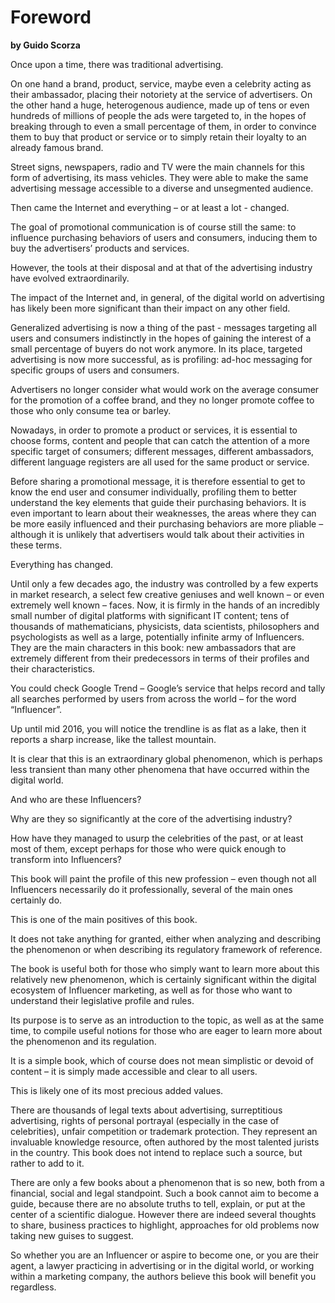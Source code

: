 Foreword
========

**by​ Guido Scorza**

Once upon a time, there was traditional advertising.

On one hand a brand, product, service, maybe even a celebrity acting as their
ambassador, placing their notoriety at the service of advertisers. On the other
hand a huge, heterogenous audience, made up of tens or even hundreds of millions
of people the ads were targeted to, in the hopes of breaking through to even a
small percentage of them, in order to convince them to buy that product or
service or to simply retain their loyalty to an already famous brand.

Street signs, newspapers, radio and TV were the main channels for this form of
advertising, its mass vehicles. They were able to make the same advertising
message accessible to a diverse and unsegmented audience.

Then came the Internet and everything – or at least a lot - changed.

The goal of promotional communication is of course still the same: to influence
purchasing behaviors of users and consumers, inducing them to buy the
advertisers’ products and services.

However, the tools at their disposal and at that of the advertising industry
have evolved extraordinarily.

The impact of the Internet and, in general, of the digital world on advertising
has likely been more significant than their impact on any other field.

Generalized advertising is now a thing of the past - messages targeting all
users and consumers indistinctly in the hopes of gaining the interest of a small
percentage of buyers do not work anymore. In its place, targeted advertising is
now more successful, as is profiling: ad-hoc messaging for specific groups of
users and consumers.

Advertisers no longer consider what would work on the average consumer for the
promotion of a coffee brand, and they no longer promote coffee to those who only
consume tea or barley.

Nowadays, in order to promote a product or services, it is essential to choose
forms, content and people that can catch the attention of a more specific target
of consumers; different messages, different ambassadors, different language
registers are all used for the same product or service.

Before sharing a promotional message, it is therefore essential to get to know
the end user and consumer individually, profiling them to better understand the
key elements that guide their purchasing behaviors. It is even important to
learn about their weaknesses, the areas where they can be more easily influenced
and their purchasing behaviors are more pliable – although it is unlikely that
advertisers would talk about their activities in these terms.

Everything has changed.

Until only a few decades ago, the industry was controlled by a few experts in
market research, a select few creative geniuses and well known – or even
extremely well known – faces. Now, it is firmly in the hands of an incredibly
small number of digital platforms with significant IT content; tens of thousands
of mathematicians, physicists, data scientists, philosophers and psychologists
as well as a large, potentially infinite army of Influencers. They are the main
characters in this book: new ambassadors that are extremely different from their
predecessors in terms of their profiles and their characteristics.

You could check Google Trend – Google’s service that helps record and tally all
searches performed by users from across the world – for the word “Influencer”.

Up until mid 2016, you will notice the trendline is as flat as a lake, then it
reports a sharp increase, like the tallest mountain.

It is clear that this is an extraordinary global phenomenon, which is perhaps
less transient than many other phenomena that have occurred within the digital
world.

And who are these Influencers?

Why are they so significantly at the core of the advertising industry?

How have they managed to usurp the celebrities of the past, or at least most of
them, except perhaps for those who were quick enough to transform into
Influencers?

This book will paint the profile of this new profession – even though not all
Influencers necessarily do it professionally, several of the main ones certainly
do.

This is one of the main positives of this book.

It does not take anything for granted, either when analyzing and describing the
phenomenon or when describing its regulatory framework of reference.

The book is useful both for those who simply want to learn more about this
relatively new phenomenon, which is certainly significant within the digital
ecosystem of Influencer marketing, as well as for those who want to understand
their legislative profile and rules.

Its purpose is to serve as an introduction to the topic, as well as at the same
time, to compile useful notions for those who are eager to learn more about the
phenomenon and its regulation.

It is a simple book, which of course does not mean simplistic or devoid of
content – it is simply made accessible and clear to all users.

This is likely one of its most precious added values.

There are thousands of legal texts about advertising, surreptitious advertising,
rights of personal portrayal (especially in the case of celebrities), unfair
competition or trademark protection. They represent an invaluable knowledge
resource, often authored by the most talented jurists in the country. This book
does not intend to replace such a source, but rather to add to it.

There are only a few books about a phenomenon that is so new, both from a
financial, social and legal standpoint. Such a book cannot aim to become a
guide, because there are no absolute truths to tell, explain, or put at the
center of a scientific dialogue. However there are indeed several thoughts to
share, business practices to highlight, approaches for old problems now taking
new guises to suggest.

So whether you are an Influencer or aspire to become one, or you are their
agent, a lawyer practicing in advertising or in the digital world, or working
within a marketing company, the authors believe this book will benefit you
regardless.
